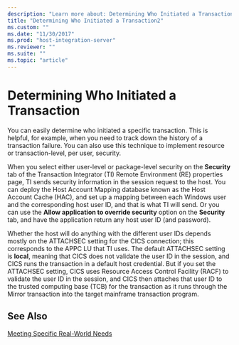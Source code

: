 ```yaml
---
description: "Learn more about: Determining Who Initiated a Transaction"
title: "Determining Who Initiated a Transaction2"
ms.custom: ""
ms.date: "11/30/2017"
ms.prod: "host-integration-server"
ms.reviewer: ""
ms.suite: ""
ms.topic: "article"
---
```

# Determining Who Initiated a Transaction
You can easily determine who initiated a specific transaction. This is helpful, for example, when you need to track down the history of a transaction failure. You can also use this technique to implement resource or transaction-level, per user, security.  
  
 When you select either user-level or package-level security on the **Security** tab of the Transaction Integrator (TI) Remote Environment (RE) properties page, TI sends security information in the session request to the host. You can deploy the Host Account Mapping database known as the Host Account Cache (HAC), and set up a mapping between each Windows user and the corresponding host user ID, and that is what TI will send. Or you can use the **Allow application to override security** option on the **Security** tab, and have the application return any host user ID (and password).  
  
 Whether the host will do anything with the different user IDs depends mostly on the ATTACHSEC setting for the CICS connection; this corresponds to the APPC LU that TI uses. The default ATTACHSEC setting is **local**, meaning that CICS does not validate the user ID in the session, and CICS runs the transaction in a default host credential. But if you set the ATTACHSEC setting, CICS uses Resource Access Control Facility (RACF) to validate the user ID in the session, and CICS then attaches that user ID to the trusted computing base (TCB) for the transaction as it runs through the Mirror transaction into the target mainframe transaction program.  
  
## See Also  
 [Meeting Specific Real-World Needs](../core/meeting-specific-real-world-needs2.md)
